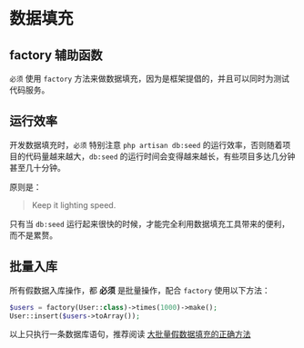 # 数据填充
## factory 辅助函数

`必须` 使用 `factory` 方法来做数据填充，因为是框架提倡的，并且可以同时为测试代码服务。

## 运行效率

开发数据填充时，`必须` 特别注意 `php artisan db:seed` 的运行效率，否则随着项目的代码量越来越大，`db:seed` 的运行时间会变得越来越长，有些项目多达几分钟甚至几十分钟。

原则是：

> Keep it lighting speed.

只有当 `db:seed` 运行起来很快的时候，才能完全利用数据填充工具带来的便利，而不是累赘。

## 批量入库

所有假数据入库操作，都 **必须** 是批量操作，配合 `factory` 使用以下方法：

```php
$users = factory(User::class)->times(1000)->make();
User::insert($users->toArray());
```

以上只执行一条数据库语句，推荐阅读 [大批量假数据填充的正确方法](https://learnku.com/laravel/t/2066/the-correct-method-for-filling-large-quantity-of-false-data)